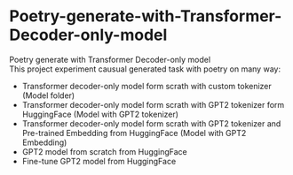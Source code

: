 # Poetry-generate-with-Transformer-Decoder-only-model
Poetry generate with Transformer Decoder-only model  
This project experiment causual generated task with poetry on many way:  
  + Transformer decoder-only model form scrath with custom tokenizer (Model folder)  
  + Transformer decoder-only model form scrath with GPT2 tokenizer form HuggingFace (Model with GPT2 tokenizer)  
  + Transformer decoder-only model form scrath with GPT2 tokenizer and Pre-trained Embedding from HuggingFace (Model with GPT2 Embedding)  
  + GPT2 model from scratch from HuggingFace  
  + Fine-tune GPT2 model from HuggingFace
